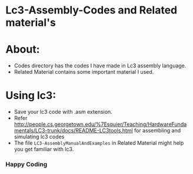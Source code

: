 # Lc3-Assembly-Codes and Related material's

<h1>About:</h1>

* Codes directory has the codes I have made in Lc3 assembly language.
* Related Material contains some important material I used.

<h1>Using lc3:</h1>

* Save your lc3 code with .asm extension.
* Refer http://people.cs.georgetown.edu/%7Esquier/Teaching/HardwareFundamentals/LC3-trunk/docs/README-LC3tools.html for assembling and simulating lc3 codes
* The file `LC3-AssemblyManualAndExamples` in Related Material might help you get familiar with lc3.

<h3> Happy Coding </h3>